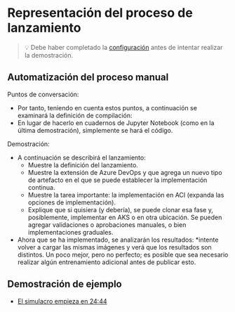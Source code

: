 # <a name="show-the-release-process"></a>Representación del proceso de lanzamiento

> 💡 Debe haber completado la [configuración](../DEMO.md) antes de intentar realizar la demostración.

## <a name="automating-the-manual-process"></a>Automatización del proceso manual

Puntos de conversación:

* Por tanto, teniendo en cuenta estos puntos, a continuación se examinará la definición de compilación:
* En lugar de hacerlo en cuadernos de Jupyter Notebook (como en la última demostración), simplemente se hará el código.

Demostración:

* A continuación se describirá el lanzamiento:
  * Muestre la definición del lanzamiento.
  * Muestre la extensión de Azure DevOps y que agrega un nuevo tipo de artefacto en el que se puede establecer la implementación continua.
  * Muestre la tarea importante: la implementación en ACI (expanda las opciones de implementación).
  * Explique que si quisiera (y debería), se puede clonar esa fase y, posiblemente, implementar en AKS o en otra ubicación. Se pueden agregar validaciones o aprobaciones manuales, o bien implementaciones graduales.
* Ahora que se ha implementado, se analizarán los resultados: *intente volver a cargar las mismas imágenes y verá que los resultados son distintos. Un poco mejor, pero no perfecto; es posible que sea necesario realizar algún entrenamiento adicional antes de publicar esto.

## <a name="example-demo"></a>Demostración de ejemplo

* [El simulacro empieza en 24:44](https://youtu.be/UgM8_4fAni8?t=1951)
